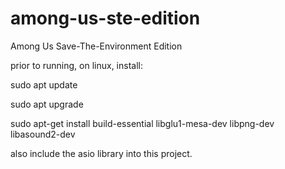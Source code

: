 # among-us-ste-edition
Among Us Save-The-Environment Edition

prior to running, on linux, install:

sudo apt update

sudo apt upgrade

sudo apt-get install build-essential libglu1-mesa-dev libpng-dev libasound2-dev

also include the asio library into this project.